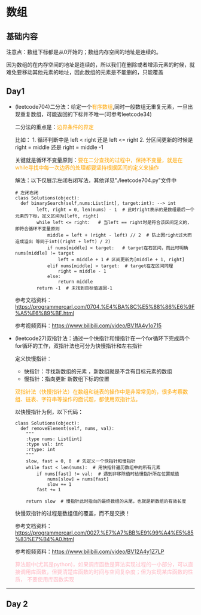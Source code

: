 # 数组
##  基础内容
注意点：数组下标都是从0开始的；数组内存空间的地址是连续的。

因为数组的在内存空间的地址是连续的，所以我们在删除或者增添元素的时候，就难免要移动其他元素的地址，因此数组的元素是不能删的，只能覆盖
## Day1
 * (leetcode704)二分法：给定一个<font color ="orange">有序数组</font>,同时一般数组无重复元素，一旦出现重复数组，可能返回的下标并不唯一(可参考leetcode34)

    二分法的重点是：<font color ="orange">边界条件的界定</font>

    比如：
        1. 循环判断中是 left < right 还是 left <= right
        2. 分区间更新的时候是 right = middle 还是 right = middle -1
    
    关键就是循环不变量原则：<font color = "orange">要在二分查找的过程中，保持不变量，就是在while寻找中每一次边界的处理都要坚持根据区间的定义来操作</font>
    
    解法：以下仅展示左闭右闭写法，其他详见"./leetcode704.py"文件中
    ```
   # 左闭右闭
    class Solutions(object):
      def binarySearch(self,nums:List[int], target:int): --> int
            left, right = 0, len(nums) - 1  # 此时right表示的是数组最后一个元素的下标，定义区间为[left, right]
            while left <= right:   # 当left == right时是符合该区间定义的，即符合循环不变量原则
                middle = left + (right - left) // 2  # 防止因right过大而造成溢出 等同于int((right + left) / 2)
                if nums[middle] < target:   # target在右区间，而此时明确nums[middle] != target
                    left = middle + 1 # 区间更新为[middle + 1, right]
                elif nums[middle] > target:  # target在左区间同理
                    right = middle - 1  
                else:
                    return middle
            return -1  # 未找到目标值返回-1
    ```
    参考文档资料：https://programmercarl.com/0704.%E4%BA%8C%E5%88%86%E6%9F%A5%E6%89%BE.html
    
    参考视频资料：https://www.bilibili.com/video/BV1fA4y1o715


 * (leetcode27)双指针法：通过一个快指针和慢指针在一个for循环下完成两个for循环的工作，双指针法也可分为快慢指针和左右指针

   定义快慢指针：
    * 快指针：寻找新数组的元素 ，新数组就是不含有目标元素的数组
    * 慢指针：指向更新 新数组下标的位置
   
    <font color = "orange">双指针法（快慢指针法）在数组和链表的操作中是非常常见的，很多考察数组、链表、字符串等操作的面试题，都使用双指针法。</font>
    
    以快慢指针为例，以下代码：
    ```
   class Solutions(object):
      def removeElement(self, nums, val):
        """
        :type nums: List[int]
        :type val: int
        :rtype: int
        """
        slow, fast = 0, 0  # 先定义一个快指针和慢指针
        while fast < len(nums):  # 用快指针遍历数组中的所有元素
            if nums[fast] != val:  # 遇到非移除值时给慢指针所在位置赋值
                nums[slow] = nums[fast]
                slow += 1
            fast += 1

        return slow  # 慢指针此时指向的最终数组的末尾，也就是新数组的有效长度
    ```
   快慢双指针的过程是数组值的覆盖，而不是交换！

   参考文档资料：https://programmercarl.com/0027.%E7%A7%BB%E9%99%A4%E5%85%83%E7%B4%A0.html

   参考视频资料：https://www.bilibili.com/video/BV12A4y1Z7LP

   <font color ="LightPink">算法题中(尤其是python)，如果调库函数是算法实现过程的一小部分，可以直接调用库函数，但要清楚库函数的时间与空间复杂度；但为实现某库函数的性质，
   不要使用库函数实现</font>
---
## Day 2